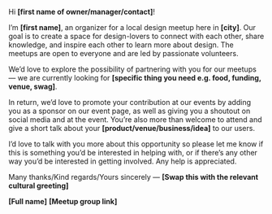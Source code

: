 Hi **[first name of owner/manager/contact]**!

I’m **[first name]**, an organizer for a local design meetup here in **[city]**. Our goal is to create a space for design-lovers to connect with each other, share knowledge, and inspire each other to learn more about design. The meetups are open to everyone and are led by passionate volunteers.

We’d love to explore the possibility of partnering with you for our meetups — we are currently looking for **[specific thing you need e.g. food, funding, venue, swag]**.

In return, we’d love to promote your contribution at our events by adding you as a sponsor on our event page, as well as giving you a shoutout on social media and at the event. You’re also more than welcome to attend and give a short talk about your **[product/venue/business/idea]** to our users.

I’d love to talk with you more about this opportunity so please let me know if this is something you’d be interested in helping with, or if there’s any other way you’d be interested in getting involved. Any help is appreciated.

Many thanks/Kind regards/Yours sincerely — **[Swap this with the relevant cultural greeting]**

**[Full name]**
**[Meetup group link]**
